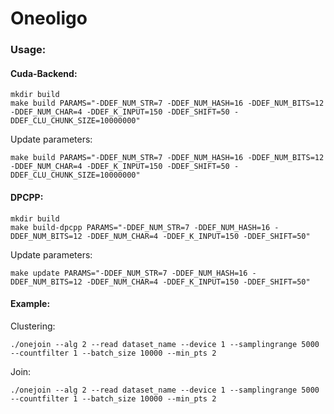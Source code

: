 # Oneoligo

### Usage:

#### Cuda-Backend: 

```
mkdir build
make build PARAMS="-DDEF_NUM_STR=7 -DDEF_NUM_HASH=16 -DDEF_NUM_BITS=12 -DDEF_NUM_CHAR=4 -DDEF_K_INPUT=150 -DDEF_SHIFT=50 -DDEF_CLU_CHUNK_SIZE=10000000"
```

Update parameters:

```
make build PARAMS="-DDEF_NUM_STR=7 -DDEF_NUM_HASH=16 -DDEF_NUM_BITS=12 -DDEF_NUM_CHAR=4 -DDEF_K_INPUT=150 -DDEF_SHIFT=50 -DDEF_CLU_CHUNK_SIZE=10000000"
```


#### DPCPP:

```
mkdir build
make build-dpcpp PARAMS="-DDEF_NUM_STR=7 -DDEF_NUM_HASH=16 -DDEF_NUM_BITS=12 -DDEF_NUM_CHAR=4 -DDEF_K_INPUT=150 -DDEF_SHIFT=50"

```
Update parameters:

```
make update PARAMS="-DDEF_NUM_STR=7 -DDEF_NUM_HASH=16 -DDEF_NUM_BITS=12 -DDEF_NUM_CHAR=4 -DDEF_K_INPUT=150 -DDEF_SHIFT=50"
```

#### Example:

Clustering: 
```
./onejoin --alg 2 --read dataset_name --device 1 --samplingrange 5000 --countfilter 1 --batch_size 10000 --min_pts 2
```

Join:
```
./onejoin --alg 2 --read dataset_name --device 1 --samplingrange 5000 --countfilter 1 --batch_size 10000 --min_pts 2
```